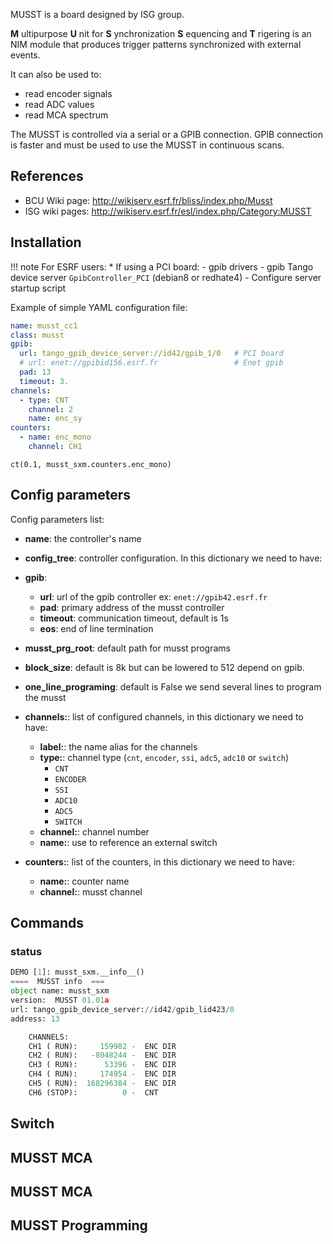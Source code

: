 
MUSST is a board designed by ISG group.

**M** ultipurpose **U** nit for **S** ynchronization **S** equencing and
**T** rigering is an NIM module that produces trigger patterns synchronized with
external events.

It can also be used to:
* read encoder signals
* read ADC values
* read MCA spectrum

The MUSST is controlled via a serial or a GPIB connection. GPIB connection is
faster and must be used to use the MUSST in continuous scans.


## References

* BCU Wiki page: http://wikiserv.esrf.fr/bliss/index.php/Musst
* ISG wiki pages: http://wikiserv.esrf.fr/esl/index.php/Category:MUSST


## Installation

!!! note
    For ESRF users:
    * If using a PCI board:
        - gpib drivers
        - gpib Tango device server `GpibController_PCI` (debian8 or redhate4)
        - Configure server startup script

Example of simple YAML configuration file:

```yaml
name: musst_cc1
class: musst
gpib:
  url: tango_gpib_device_server://id42/gpib_1/0   # PCI board
  # url: enet://gpibid156.esrf.fr                 # Enet gpib
  pad: 13
  timeout: 3.
channels:
  - type: CNT
    channel: 2
    name: enc_sy
counters:
  - name: enc_mono
    channel: CH1
```


```
ct(0.1, musst_sxm.counters.enc_mono)
```



## Config parameters

Config parameters list:

* **name**: the controller's name
* **config_tree**: controller configuration. In this dictionary we need to have:

* **gpib**: 
    - **url**: url of the gpib controller  ex: `enet://gpib42.esrf.fr`
    - **pad**: primary address of the musst controller
    - **timeout**: communication timeout, default is 1s
    - **eos**: end of line termination

* **musst_prg_root**: default path for musst programs
* **block_size**: default is 8k but can be lowered to 512 depend on gpib.
* **one_line_programing**: default is False we send several lines to program the musst
* **channels:**: list of configured channels, in this dictionary we need to have:
    * **label:**: the name alias for the channels
    * **type:**: channel type (`cnt`, `encoder`, `ssi`, `adc5`, `adc10` or `switch`)
        - `CNT`
        - `ENCODER`
        - `SSI`
        - `ADC10`
        - `ADC5` 
        - `SWITCH`
    * **channel:**: channel number
    * **name:**: use to reference an external switch

* **counters:**: list of the counters, in this dictionary we need to have:
    * **name:**: counter name
    * **channel:**: musst channel
    


## Commands

### status

```python
DEMO [1]: musst_sxm.__info__()
====  MUSST info  ===
object name: musst_sxm
version:  MUSST 01.01a
url: tango_gpib_device_server://id42/gpib_lid423/0
address: 13

    CHANNELS:
    CH1 ( RUN):     159982 -  ENC DIR
    CH2 ( RUN):   -8048244 -  ENC DIR
    CH3 ( RUN):      53396 -  ENC DIR
    CH4 ( RUN):     174954 -  ENC DIR
    CH5 ( RUN):  168296384 -  ENC DIR
    CH6 (STOP):          0 -  CNT
```



## Switch

## MUSST MCA

## MUSST MCA

## MUSST Programming



